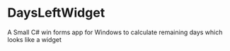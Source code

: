 # DaysLeftWidget
 
 A Small C# win forms app for Windows to calculate remaining days which looks like a widget
